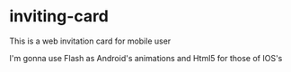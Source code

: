 # inviting-card

This is a web invitation card for mobile user

I'm gonna use Flash as Android's animations
and Html5 for those of IOS's

